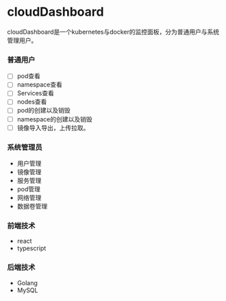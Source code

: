 # cloudDashboard

cloudDashboard是一个kubernetes与docker的监控面板，分为普通用户与系统管理用户。

### 普通用户

* [ ] pod查看
* [ ] namespace查看
* [ ] Services查看
* [ ] nodes查看
* [ ] pod的创建以及销毁
* [ ] namespace的创建以及销毁
* [ ] 镜像导入导出，上传拉取。

### 系统管理员

+ 用户管理
+ 镜像管理
+ 服务管理
+ pod管理
+ 网络管理
+ 数据卷管理

### 前端技术

+ react
+ typescript

### 后端技术

+ Golang
+ MySQL

